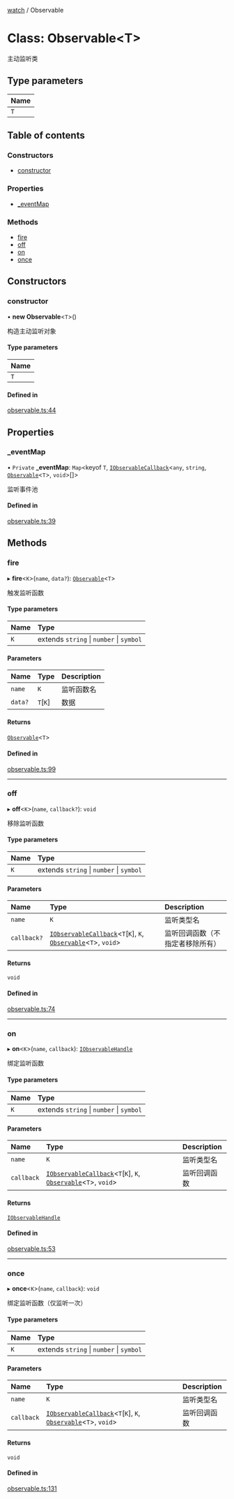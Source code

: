 [watch](../README.md) / Observable

# Class: Observable<T\>

主动监听类

## Type parameters

| Name |
| :------ |
| `T` |

## Table of contents

### Constructors

- [constructor](Observable.md#constructor)

### Properties

- [\_eventMap](Observable.md#_eventmap)

### Methods

- [fire](Observable.md#fire)
- [off](Observable.md#off)
- [on](Observable.md#on)
- [once](Observable.md#once)

## Constructors

### constructor

• **new Observable**<`T`\>()

构造主动监听对象

#### Type parameters

| Name |
| :------ |
| `T` |

#### Defined in

[observable.ts:44](https://github.com/xizher/nhz-utils/blob/042334f/src/watch/observable.ts#L44)

## Properties

### \_eventMap

• `Private` **\_eventMap**: `Map`<keyof `T`, [`IObservableCallback`](../README.md#iobservablecallback)<`any`, `string`, [`Observable`](Observable.md)<`T`\>, `void`\>[]\>

监听事件池

#### Defined in

[observable.ts:39](https://github.com/xizher/nhz-utils/blob/042334f/src/watch/observable.ts#L39)

## Methods

### fire

▸ **fire**<`K`\>(`name`, `data?`): [`Observable`](Observable.md)<`T`\>

触发监听函数

#### Type parameters

| Name | Type |
| :------ | :------ |
| `K` | extends `string` \| `number` \| `symbol` |

#### Parameters

| Name | Type | Description |
| :------ | :------ | :------ |
| `name` | `K` | 监听函数名 |
| `data?` | `T`[`K`] | 数据 |

#### Returns

[`Observable`](Observable.md)<`T`\>

#### Defined in

[observable.ts:99](https://github.com/xizher/nhz-utils/blob/042334f/src/watch/observable.ts#L99)

___

### off

▸ **off**<`K`\>(`name`, `callback?`): `void`

移除监听函数

#### Type parameters

| Name | Type |
| :------ | :------ |
| `K` | extends `string` \| `number` \| `symbol` |

#### Parameters

| Name | Type | Description |
| :------ | :------ | :------ |
| `name` | `K` | 监听类型名 |
| `callback?` | [`IObservableCallback`](../README.md#iobservablecallback)<`T`[`K`], `K`, [`Observable`](Observable.md)<`T`\>, `void`\> | 监听回调函数（不指定者移除所有） |

#### Returns

`void`

#### Defined in

[observable.ts:74](https://github.com/xizher/nhz-utils/blob/042334f/src/watch/observable.ts#L74)

___

### on

▸ **on**<`K`\>(`name`, `callback`): [`IObservableHandle`](../interfaces/IObservableHandle.md)

绑定监听函数

#### Type parameters

| Name | Type |
| :------ | :------ |
| `K` | extends `string` \| `number` \| `symbol` |

#### Parameters

| Name | Type | Description |
| :------ | :------ | :------ |
| `name` | `K` | 监听类型名 |
| `callback` | [`IObservableCallback`](../README.md#iobservablecallback)<`T`[`K`], `K`, [`Observable`](Observable.md)<`T`\>, `void`\> | 监听回调函数 |

#### Returns

[`IObservableHandle`](../interfaces/IObservableHandle.md)

#### Defined in

[observable.ts:53](https://github.com/xizher/nhz-utils/blob/042334f/src/watch/observable.ts#L53)

___

### once

▸ **once**<`K`\>(`name`, `callback`): `void`

绑定监听函数（仅监听一次）

#### Type parameters

| Name | Type |
| :------ | :------ |
| `K` | extends `string` \| `number` \| `symbol` |

#### Parameters

| Name | Type | Description |
| :------ | :------ | :------ |
| `name` | `K` | 监听类型名 |
| `callback` | [`IObservableCallback`](../README.md#iobservablecallback)<`T`[`K`], `K`, [`Observable`](Observable.md)<`T`\>, `void`\> | 监听回调函数 |

#### Returns

`void`

#### Defined in

[observable.ts:131](https://github.com/xizher/nhz-utils/blob/042334f/src/watch/observable.ts#L131)
